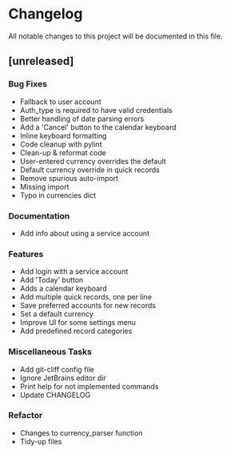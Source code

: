 # Changelog

All notable changes to this project will be documented in this file.

## [unreleased]

### Bug Fixes

- Fallback to user account
- Auth_type is required to have valid credentials
- Better handling of date parsing errors
- Add a 'Cancel' button to the calendar keyboard
- Inline keyboard formatting
- Code cleanup with pylint
- Clean-up & reformat code
- User-entered currency overrides the default
- Default currency override in quick records
- Remove spurious auto-import
- Missing import
- Typo in currencies dict

### Documentation

- Add info about using a service account

### Features

- Add login with a service account
- Add 'Today' button
- Adds a calendar keyboard
- Add multiple quick records, one per line
- Save preferred accounts for new records
- Set a default currency
- Improve UI for some settings menu
- Add predefined record categories

### Miscellaneous Tasks

- Add git-cliff config file
- Ignore JetBrains editor dir
- Print help for not implemented commands
- Update CHANGELOG

### Refactor

- Changes to currency_parser function
- Tidy-up files

<!-- generated by git-cliff -->
